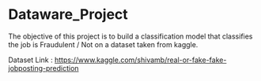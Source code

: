 # Dataware_Project
The objective of this project is to build a classification model that classifies the job is Fraudulent / Not on a dataset taken from kaggle.

Dataset Link : https://www.kaggle.com/shivamb/real-or-fake-fake-jobposting-prediction
